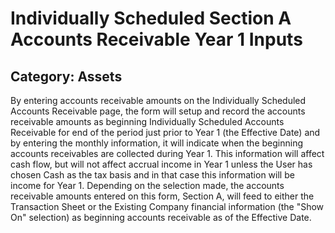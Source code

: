 # Individually Scheduled Section A Accounts Receivable Year 1 Inputs
## Category: Assets
By entering accounts receivable amounts on the Individually Scheduled Accounts Receivable page, the form will setup and record the accounts receivable amounts as beginning Individually Scheduled Accounts Receivable for end of the period just prior to Year 1 (the Effective Date) and by entering the monthly information, it will indicate when the beginning accounts receivables are collected during Year 1.
This information will affect cash flow, but will not affect accrual income in Year 1 unless the User has chosen Cash as the tax basis and in that case this information will be income for Year 1.
Depending on the selection made, the accounts receivable amounts entered on this form, Section A, will feed to either the Transaction Sheet or the Existing Company financial information (the "Show On" selection) as beginning accounts receivable as of the Effective Date.
